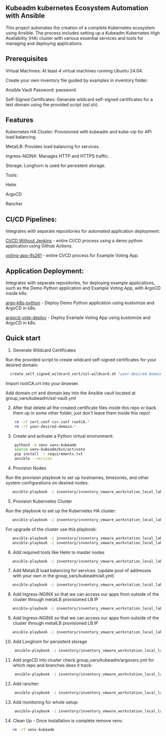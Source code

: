 ## Kubeadm kubernetes Ecosystem Automation with Ansible

This project automates the creation of a complete Kubernetes ecosystem using Ansible. 
The process includes setting up a Kubeadm Kubernetes High Availability (HA) cluster with various essential services and tools for managing and deploying applications.

## Prerequisites

Virtual Machines: At least 4 virtual machines running Ubuntu 24.04.

Create your own inventory file guided by examples in inventory folder.

Ansible Vault Password: password.

Self-Signed Certificates: Generate wildcard self-signed certificates for a test domain using the provided script (ssl.sh).

## Features

Kubernetes HA Cluster: Provisioned with kubeadm and kube-vip for API load balancing.

MetalLB: Provides load balancing for services.

Ingress-NGINX: Manages HTTP and HTTPS traffic.

Storage: Longhorn is used for persistent storage.

Tools:

Helm

ArgoCD

Rancher

## CI/CD Pipelines: 
Integrates with separate repositories for automated application deployment:

[CI/CD Without Jenkins](https://github.com/tinhutins/ci-cd-without-jenkins) - entire CI/CD process using a demo python application  using Github Actions.

[voting-app-lfs261](https://github.com/tinhutins/voting-app-lfs261) - entire CI/CD process for Example Voting App.

## Application Deployment:
Integrates with separate repositories, for deploying example applications, such as the Demo Python application and Example Voting App, with ArgoCD inside k8s:

[argo-k8s-python](https://github.com/tinhutins/argo-k8s-python) - Deploy Demo Python application using kustomize and ArgoCD in k8s.

[argocd-vote-deploy](https://github.com/tinhutins/argocd-vote-deploy) -  Deploy Example Voting App using kustomize and ArgoCD in k8s.


## Quick start
1. Generate Wildcard Certificates

Run the provided script to create wildcard self-signed certificates for your desired domain:
```bash
  create_self_signed_wildcard_cert/ssl-wildcard.sh "your-desired-domain"
```

Import rootCA.crt into your browser.

Add domain.crt and domain.key into the Ansible vault located at group_vars/kubeadm/ssl-vault.yml

2. After that delete all the created certificate files inside this repo or back them up in some other folder, just don't leave them inside this repo!
```bash
    rm -rf cert.conf csr.conf rootCA.*
    rm -rf your-desired-domain.*
```

3. Create and activate a Python virtual environment:
```bash
    python3 -m venv venv-kubeadm
    source venv-kubeadm/bin/activate
    pip install -r requirements.txt
    ansible --version
```

4. Provision Nodes

Run the provision playbook to set up hostnames, timezones, and other system configurations on desired nodes:
 ```bash
    ansible-playbook -i inventory/inventory_vmware_workstation_local_lab.ini  preinstall.yml --tags provision -kK --ask-vault-pass
```

5. Provision Kubernetes Cluster

Run the playbook to set up the Kubernetes HA cluster:
 ```bash
    ansible-playbook -i inventory/inventory_vmware_workstation_local_lab.ini  postinstall.yml --tags install_services_and_form_cluster --ask-vault-pass
```

For upgrade of the cluster use this playbook:
 ```bash
    ansible-playbook -i inventory/inventory_vmware_workstation_local_lab.ini  postinstall.yml --tags upgrade_control_plane_nodes --ask-vault-pass
    ansible-playbook -i inventory/inventory_vmware_workstation_local_lab.ini  postinstall.yml --tags upgrade_worker_nodes --ask-vault-pass
```

6. Add required tools like Helm to master nodes

 ```bash
    ansible-playbook -i inventory/inventory_vmware_workstation_local_lab.ini  postinstall.yml --tags install_tools --ask-vault-pass
```

7. Add MetalLB load balancing for services.  (update pool of addresses with your own in the group_vars/kubeadm/all.yml)

 ```bash
    ansible-playbook -i inventory/inventory_vmware_workstation_local_lab.ini  postinstall.yml --tags install_metallb --ask-vault-pass
```

8. Add Ingress-NGINX so that we can access our apps from outside of the cluster through metalLB provisioned LB IP
 ```bash
    ansible-playbook -i inventory/inventory_vmware_workstation_local_lab.ini  postinstall.yml --tags install_nginx_controller --ask-vault-pass
```

9. Add Ingress-NGINX so that we can access our apps from outside of the cluster through metalLB provisioned LB IP
 ```bash
    ansible-playbook -i inventory/inventory_vmware_workstation_local_lab.ini  postinstall.yml --tags install_nginx_controller --ask-vault-pass
```

10. Add Longhorn for persistent storage
```bash
    ansible-playbook -i inventory/inventory_vmware_workstation_local_lab.ini  postinstall.yml --tags install_longhorn --ask-vault-pass
```

11. Add argoCD into cluster check group_vars/kubeadm/argovars.yml for which repo and branches does it track:
```bash
    ansible-playbook -i inventory/inventory_vmware_workstation_local_lab.ini  postinstall.yml --tags install_argocd --ask-vault-pass
```

12. Add rancher:
```bash
    ansible-playbook -i inventory/inventory_vmware_workstation_local_lab.ini  postinstall.yml --tags install_rancher --ask-vault-pass
```

13. Add monitoring for whole setup:
```bash
    ansible-playbook -i inventory/inventory_vmware_workstation_local_lab.ini  postinstall.yml --tags install_k8s_prometheus_grafana_loki --ask-vault-pass
```

14. Clean Up - Once installation is complete remove venv.
```bash
   rm -rf venv-kubeadm
```